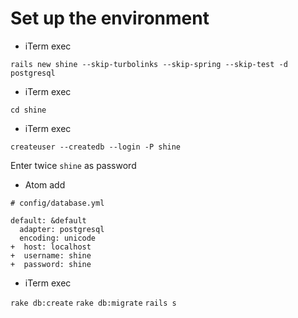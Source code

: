 # Set up the environment

- iTerm exec

`rails new shine --skip-turbolinks --skip-spring --skip-test -d postgresql`

- iTerm exec

`cd shine`

- iTerm exec

`createuser --createdb --login -P shine`

Enter twice `shine` as password

- Atom add

```
# config/database.yml

default: &default
  adapter: postgresql
  encoding: unicode
+  host: localhost
+  username: shine
+  password: shine
```
- iTerm exec

`rake db:create`
`rake db:migrate`
`rails s`
